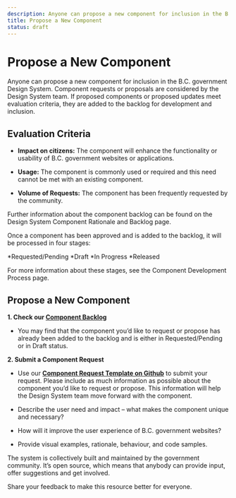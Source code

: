 ```yaml
---
description: Anyone can propose a new component for inclusion in the B.C. government Design System. Components are proposed and selected for development based off our evaluation criteria.
title: Propose a New Component
status: draft
---
```


# **Propose a New Component**

Anyone can propose a new component for inclusion in the B.C. government Design System. Component requests or proposals are considered by the Design System team. If proposed components or proposed updates meet evaluation criteria, they are added to the backlog for development and inclusion.

## **Evaluation Criteria**

* **Impact on citizens:** The component will enhance the functionality or usability of B.C. government websites or applications.

* **Usage:** The component is commonly used or required and this need cannot be met with an existing component.

* **Volume of Requests:** The component has been frequently requested by the community.

Further information about the component backlog can be found on the Design System Component Rationale and Backlog page.

Once a component has been approved and is added to the backlog, it will be processed in four stages:

*Requested/Pending
*Draft
*In Progress
*Released

For more information about these stages, see the Component Development Process page.


## **Propose a New Component**

**1\. Check our [Component Backlog](https://github.com/bcgov/design-system/projects/1)**

*   You may find that the component you’d like to request or propose has already been added to the backlog and is either in Requested/Pending or in Draft status.

**2\. Submit a Component Request**

*   Use our [**Component Request Template on Github**](https://github.com/bcgov/design-system/issues/new?template=propose-a-new-component.md) to submit your request. Please include as much information as possible about the component you’d like to request or propose. This information will help the Design System team move forward with the component.

*   Describe the user need and impact – what makes the component unique and necessary?

*   How will it improve the user experience of B.C. government websites?

*   Provide visual examples, rationale, behaviour, and code samples.


The system is collectively built and maintained by the government community. It’s open source, which means that anybody can provide input, offer suggestions and get involved.

Share your feedback to make this resource better for everyone.

